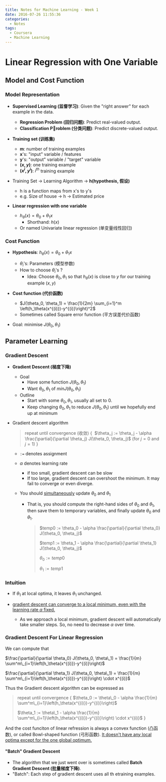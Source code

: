 ```yaml
---
title: Notes for Machine Learning - Week 1
date: 2016-07-26 11:55:36
categories:
  - Notes
tags:
  - Coursera
  - Machine Learning
---
```


# Linear Regression with One Variable

## Model and Cost Function

### Model Representation

* **Supervised Learning (监督学习)**: Given the "right answer" for each example in the data.
  * **Regression Problem (回归问题)**: Predict real-valued output. 
  * **Classification Problem (分类问题)**: Predict discrete-valued output.
* **Training set (训练集)**
  * **m**: number of training examples
  * **x**'s: "input" variable / features
  * **y**'s: "output" variable / "target" variable
  * **$(x, y)$**: one training example
  * **$(x^i, y^i)$**: $i^{th}$ training example


* Training Set -> Learning Algorithm -> **h(hypothesis, 假设)**
  * h is a function maps from x's to y's
  * e.g. Size of house -> h -> Estimated price


* **Linear regression with one variable**
  * $h_\theta (x) = \theta_0 + \theta_1 x$
    * Shorthand: $h(x)$
  * Or named Univariate linear regression (单变量线性回归)

<!-- more -->

### Cost Function

* **Hypothesis**: $h_\theta (x) = \theta_0 + \theta_1 x$

  * $\theta_i$'s: Parameters (模型参数)
  * How to choose $\theta_i$'s ?
    * Idea: Choose $\theta_0, \theta_1$ so that $h_\theta (x)$ is close to $y$ for our training example $(x,y)$


* **Cost function (代价函数)**
  * $J(\theta_0, \theta_1) = \frac{1}{2m} \sum_{i=1}^m \left(h_\theta(x^{(i)})-y^{(i)}\right)^2$
  * Sometimes called Square error function (平方误差代价函数)


* Goal: minimise $J(\theta_0, \theta_1)$


## Parameter Learning

### Gradient Descent

* **Gradient Descent (梯度下降)**
  * Goal
    * Have some function $J(\theta_0, \theta_1)$
    * Want $\theta_0, \theta_1$ of $min J(\theta_0, \theta_1)$
  * Outline
    * Start with some $\theta_0, \theta_1$, usually all set to $0$.
    * Keep changing $\theta_0, \theta_1$ to reduce $J(\theta_0, \theta_1)$ until we hopefully end up at minimum

* Gradient descent algorithm

  > repeat until convergence (收敛) {
  > ​    $\theta_j := \theta_j - \alpha \frac{\partial}{\partial \theta_j} J(\theta_0, \theta_j)$  (for $j=0$ and $j=1$)
  > }

  * `:=` denotes assignment

  * $\alpha$ denotes learning rate

    * if too small, gradient descent can be slow
    * If too large, gradient descent can overshoot the minimum. It may fail to converge or even diverge.

  * You should <u>simultaneously</u> update $\theta_0$ and $\theta_1$

    * That is, you should compute the right-hand sides of $\theta_0$ and $\theta_1$, then save them to temporary variables, and finally update $\theta_0$ and $\theta_1$.

      > $temp0 := \theta_0 - \alpha \frac{\partial}{\partial \theta_0} J(\theta_0, \theta_j)$
      >
      > $temp1 := \theta_1 - \alpha \frac{\partial}{\partial \theta_1} J(\theta_0, \theta_j)$
      >
      > $\theta_0 := temp0$
      >
      > $\theta_1 :=temp1$

### Intuition

* If $\theta_1$ at local optima, it leaves $\theta_1$ unchanged.

* <u>gradient descent can converge to a local minimum, even with the learning rate $\alpha$ fixed.</u>

  * As we approach a local minimum, gradient descent will automatically take smaller steps. So, no need to decrease $\alpha$ over time.

### Gradient Descent For Linear Regression
We can compute that

$\frac{\partial}{\partial \theta_0} J(\theta_0, \theta\_1) = \frac{1}{m} \sum^m\_{i=1}\left(h_\theta(x^{(i)})-y^{(i)}\right)$

$\frac{\partial}{\partial \theta_1} J(\theta_0, \theta\_1) = \frac{1}{m} \sum^m\_{i=1}\left(h_\theta(x^{(i)})-y^{(i)}\right) \cdot x^{(i)}$

Thus the Gradient descent algorithm can be expressed as

>  repeat until convergence {
>    $\theta_0 := \theta\_0 - \alpha \frac{1}{m} \sum^m\_{i=1}\left(h_\theta(x^{(i)})-y^{(i)}\right)​$
>
>    $\theta_1 := \theta\_1 - \alpha \frac{1}{m} \sum^m\_{i=1}\left(h_\theta(x^{(i)})-y^{(i)}\right) \cdot x^{(i)}$
>  }

And the cost funciton of linear refression is always a convex function (凸函数), or called Bowl-shaped function (弓形函数). <u>It doesn't have any local optima except for the one global optimum.</u>

#### "Batch" Gradient Descent

* The algorithm that we just went over is sometimes called **Batch Gradient Descent (批量梯度下降)**.
* "Batch": Each step of gradient descent uses all th etraining examples.

